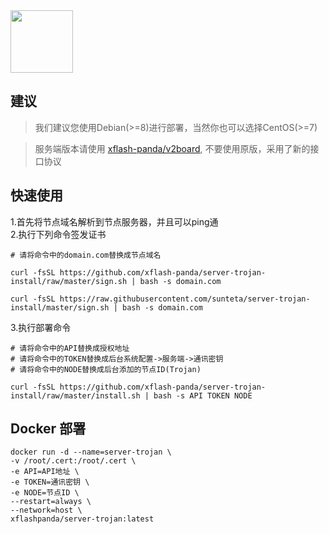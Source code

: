 <img src='https://github.com/xflash-panda/server-shaowsocks-install/blob/master/img/xflash-panda.png' width='100px' align='center'>


## 建议

> 我们建议您使用Debian(>=8)进行部署，当然你也可以选择CentOS(>=7)

> 服务端版本请使用 [xflash-panda/v2board](https://github.com/xflash-panda/v2board), 不要使用原版，采用了新的接口协议

## 快速使用

1.首先将节点域名解析到节点服务器，并且可以ping通  
2.执行下列命令签发证书

```
# 请将命令中的domain.com替换成节点域名

curl -fsSL https://github.com/xflash-panda/server-trojan-install/raw/master/sign.sh | bash -s domain.com

curl -fsSL https://raw.githubusercontent.com/sunteta/server-trojan-install/master/sign.sh | bash -s domain.com
```

3.执行部署命令

```
# 请将命令中的API替换成授权地址
# 请将命令中的TOKEN替换成后台系统配置->服务端->通讯密钥
# 请将命令中的NODE替换成后台添加的节点ID(Trojan)

curl -fsSL https://github.com/xflash-panda/server-trojan-install/raw/master/install.sh | bash -s API TOKEN NODE
```

## Docker 部署
```
docker run -d --name=server-trojan \
-v /root/.cert:/root/.cert \
-e API=API地址 \
-e TOKEN=通讯密钥 \
-e NODE=节点ID \
--restart=always \
--network=host \
xflashpanda/server-trojan:latest
```
